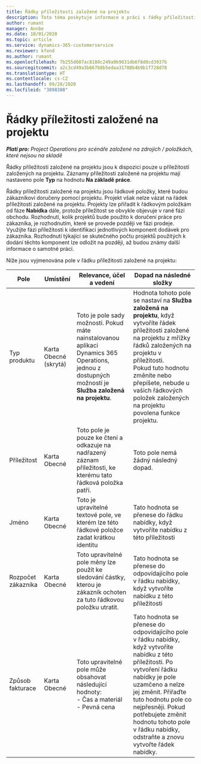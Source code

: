 ```yaml
---
title: Řádky příležitosti založené na projektu
description: Toto téma poskytuje informace o práci s řádky příležitosti založené na projektu.
author: rumant
manager: Annbe
ms.date: 10/01/2020
ms.topic: article
ms.service: dynamics-365-customerservice
ms.reviewer: kfend
ms.author: rumant
ms.openlocfilehash: 7b255d607ac8180c249a9b9831db6f8d0cd3937b
ms.sourcegitcommit: a2c3cd49a3b667b8b5edaa31788b4b9b1f728d78
ms.translationtype: HT
ms.contentlocale: cs-CZ
ms.lasthandoff: 09/28/2020
ms.locfileid: "3898388"
---
```

# <a name="project-based-opportunity-lines"></a>Řádky příležitosti založené na projektu

_**Platí pro:** Project Operations pro scénáře založené na zdrojích / položkách, které nejsou na skladě_


Řádky příležitosti založené na projektu jsou k dispozici pouze u příležitostí založených na projektu. Záznamy příležitosti založené na projektu mají nastaveno pole **Typ** na hodnotu **Na základě práce**.

Řádky příležitosti založené na projektu jsou řádkové položky, které budou zákazníkovi doručeny pomocí projektu. Projekt však nelze vázat na řádek příležitosti založené na projektu. Projekty lze přiřadit k řádkovým položkám od fáze **Nabídka** dále, protože příležitost se obvykle objevuje v rané fázi obchodu. Rozhodnutí, kolik projektů bude použito k doručení práce pro zákazníka, je rozhodnutím, které se provede později ve fázi prodeje. Využijte fázi příležitosti k identifikaci jednotlivých komponent dodávek pro zákazníka. Rozhodnutí týkající se skutečného počtu projektů použitých k dodání těchto komponent lze odložit na později, až budou známy další informace o samotné práci.

Níže jsou vyjmenována pole v řádku příležitosti založené na projektu:

| **Pole** | **Umístění** | **Relevance, účel a vedení** | **Dopad na následné složky** |
| --- | --- | --- | --- |
| Typ produktu | Karta Obecné (skrytá) | Toto je pole sady možností. Pokud máte nainstalovanou aplikaci Dynamics 365 Operations, jednou z dostupných možností je **Služba založená na projektu**.  | Hodnota tohoto pole se nastaví na **Služba založená na projektu**, když vytvoříte řádek příležitosti založené na projektu z mřížky řádků založených na projektu v příležitosti. <br> Pokud tuto hodnotu změníte nebo přepíšete, nebude u vašich řádkových položek založených na projektu povolena funkce projektu. |
| Příležitost | Karta Obecné | Toto pole je pouze ke čtení a odkazuje na nadřazený záznam příležitosti, ke kterému tato řádková položka patří. | Toto pole nemá žádný následný dopad. |
| Jméno | Karta Obecné | Toto je upravitelné textové pole, ve kterém lze této řádkové položce zadat krátkou identitu | Tato hodnota se přenese do řádku nabídky, když vytvoříte nabídku z této příležitosti |
| Rozpočet zákazníka | Karta Obecné | Toto upravitelné pole měny lze použít ke sledování částky, kterou je zákazník ochoten za tuto řádkovou položku utratit. | Tato hodnota se přenese do odpovídajícího pole v řádku nabídky, když vytvoříte nabídku z této příležitosti |
| Způsob fakturace | Karta Obecné | Toto upravitelné pole může obsahovat následující hodnoty:</br>- Čas a materiál</br>- Pevná cena | Tato hodnota se přenese do odpovídajícího pole v řádku nabídky, když vytvoříte nabídku z této příležitosti. Po vytvoření řádku nabídky je pole uzamčeno a nelze jej změnit. Přiřaďte tuto hodnotu pole co nejpřesněji. Pokud potřebujete změnit hodnotu tohoto pole v řádku nabídky, odstraňte a znovu vytvořte řádek nabídky. |
